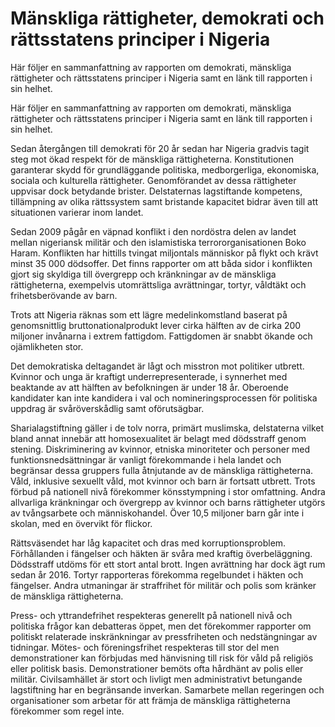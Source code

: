# Mänskliga rättigheter, demokrati och rättsstatens principer i Nigeria

Här följer en sammanfattning av rapporten om demokrati, mänskliga rättigheter och rättsstatens principer i Nigeria samt en länk till rapporten i sin helhet.

Här följer en sammanfattning av rapporten om demokrati, mänskliga rättigheter och rättsstatens principer i Nigeria samt en länk till rapporten i sin helhet.

Sedan återgången till demokrati för 20 år sedan har Nigeria gradvis tagit steg mot ökad respekt för de mänskliga rättigheterna. Konstitutionen garanterar skydd för grundläggande politiska, medborgerliga, ekonomiska, sociala och kulturella rättigheter. Genomförandet av dessa rättigheter uppvisar dock betydande brister. Delstaternas lagstiftande kompetens, tillämpning av olika rättssystem samt bristande kapacitet bidrar även till att situationen varierar inom landet.

Sedan 2009 pågår en väpnad konflikt i den nordöstra delen av landet mellan nigeriansk militär och den islamistiska terrororganisationen Boko Haram. Konflikten har hittills tvingat miljontals människor på flykt och krävt minst 35 000 dödsoffer. Det finns rapporter om att båda sidor i konflikten gjort sig skyldiga till övergrepp och kränkningar av de mänskliga rättigheterna, exempelvis utomrättsliga avrättningar, tortyr, våldtäkt och frihetsberövande av barn.

Trots att Nigeria räknas som ett lägre medelinkomstland baserat på genomsnittlig bruttonationalprodukt lever cirka hälften av de cirka 200 miljoner invånarna i extrem fattigdom. Fattigdomen är snabbt ökande och ojämlikheten stor.

Det demokratiska deltagandet är lågt och misstron mot politiker utbrett. Kvinnor och unga är kraftigt underrepresenterade, i synnerhet med beaktande av att hälften av befolkningen är under 18 år. Oberoende kandidater kan inte kandidera i val och nomineringsprocessen för politiska uppdrag är svåröverskådlig samt oförutsägbar.

Sharialagstiftning gäller i de tolv norra, primärt muslimska, delstaterna vilket bland annat innebär att homosexualitet är belagt med dödsstraff genom stening. Diskriminering av kvinnor, etniska minoriteter och personer med funktionsnedsättningar är vanligt förekommande i hela landet och begränsar dessa gruppers fulla åtnjutande av de mänskliga rättigheterna. Våld, inklusive sexuellt våld, mot kvinnor och barn är fortsatt utbrett. Trots förbud på nationell nivå förekommer könsstympning i stor omfattning. Andra allvarliga kränkningar och övergrepp av kvinnor och barns rättigheter utgörs av tvångsarbete och människohandel. Över 10,5 miljoner barn går inte i skolan, med en övervikt för flickor.

Rättsväsendet har låg kapacitet och dras med korruptionsproblem. Förhållanden i fängelser och häkten är svåra med kraftig överbeläggning. Dödsstraff utdöms för ett stort antal brott. Ingen avrättning har dock ägt rum sedan år 2016. Tortyr rapporteras förekomma regelbundet i häkten och fängelser. Andra utmaningar är straffrihet för militär och polis som kränker de mänskliga rättigheterna.

Press- och yttrandefrihet respekteras generellt på nationell nivå och politiska frågor kan debatteras öppet, men det förekommer rapporter om politiskt relaterade inskränkningar av pressfriheten och nedstängningar av tidningar. Mötes- och föreningsfrihet respekteras till stor del men demonstrationer kan förbjudas med hänvisning till risk för våld på religiös eller politisk basis. Demonstrationer bemöts ofta hårdhänt av polis eller militär. Civilsamhället är stort och livligt men administrativt betungande lagstiftning har en begränsande inverkan. Samarbete mellan regeringen och organisationer som arbetar för att främja de mänskliga rättigheterna förekommer som regel inte.
